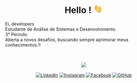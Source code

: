 
<h1 align="center"> Hello ! <img src="https://github.com/ABSphreak/ABSphreak/blob/master/gifs/Hi.gif?raw=true" width="30px"></h1>
</div>
Ei, developers  <br />
Estudante de  Análise de Sistemas e Desenvolvimento. <br />
 3° Periodo.<br />
Aberta a novos desafios, buscando sempre aprimorar meus conhecimentos.!! <br />
 <br />
 <br />
 
  
<p align="center">
  <img width="40%" src="https://media1.giphy.com/media/fwzWJPb0fgZ5Vhfi2o/giphy.gif?cid=ecf05e47a9jizypdv2zjvi6wfcv0y19zcw4y76jdlmo5ib7v&rid=giphy.gif&ct=g" /> <br />
<p align="center">
	<a href="https://www.linkedin.com/in/larissa-franciara-27431020b/"><img src="https://img.icons8.com/bubbles/50/000000/linkedin.png" alt="LinkedIn"/></a>
	<a href="https://www.instagram.com/larissafranciara/"><img src="https://img.icons8.com/bubbles/50/000000/instagram.png" alt="Instagram"/></a>
	<a href="https://www.facebook.com/larissa.franciara"><img src="https://img.icons8.com/bubbles/50/000000/facebook.png" alt="Facebook"/></a>
  <a href="https://github.com/Larissa-Franciara"><img src="https://img.icons8.com/bubbles/50/000000/github.png" alt="GitHub"/></a>

</p>


<!--
**Larissa-Franciara/Larissa-Franciara** is a ✨ _special_ ✨ repository because its `README.md` (this file) appears on your GitHub profile.

Here are some ideas to get you started:

- 🔭 I’m currently working on ...
- 🌱 I’m currently learning ...
- 👯 I’m looking to collaborate on ...
- 🤔 I’m looking for help with ...
- 💬 Ask me about ...
- 📫 How to reach me: ...
- 😄 Pronouns: ...
- ⚡ Fun fact: ...
-->
